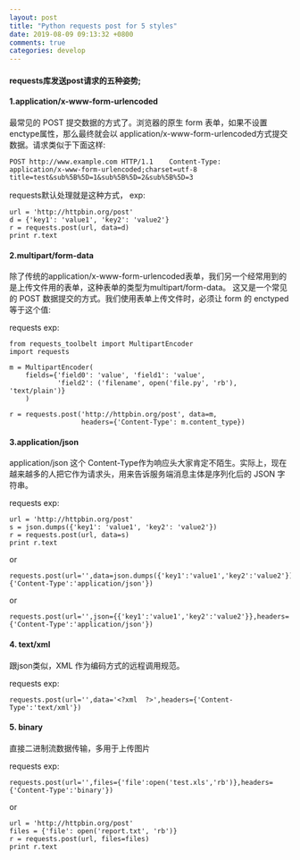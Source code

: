 ```yaml
---
layout: post
title: "Python requests post for 5 styles"
date: 2019-08-09 09:13:32 +0800
comments: true
categories: develop
---
```


#### requests库发送post请求的五种姿势;

<!-- more -->

#### 1.application/x-www-form-urlencoded

最常见的 POST 提交数据的方式了。浏览器的原生 form 表单，如果不设置 enctype属性，那么最终就会以 application/x-www-form-urlencoded方式提交数据。请求类似于下面这样:

```
POST http://www.example.com HTTP/1.1    Content-Type:
application/x-www-form-urlencoded;charset=utf-8
title=test&sub%5B%5D=1&sub%5B%5D=2&sub%5B%5D=3
```

requests默认处理就是这种方式， exp:

```
url = 'http://httpbin.org/post'
d = {'key1': 'value1', 'key2': 'value2'}
r = requests.post(url, data=d)
print r.text
```

#### 2.multipart/form-data

除了传统的application/x-www-form-urlencoded表单，我们另一个经常用到的是上传文件用的表单，这种表单的类型为multipart/form-data。
这又是一个常见的 POST 数据提交的方式。我们使用表单上传文件时，必须让 form 的 enctyped 等于这个值:

requests exp:
```
from requests_toolbelt import MultipartEncoder
import requests

m = MultipartEncoder(
    fields={'field0': 'value', 'field1': 'value',
            'field2': ('filename', open('file.py', 'rb'), 'text/plain')}
    )

r = requests.post('http://httpbin.org/post', data=m,
                  headers={'Content-Type': m.content_type})
```

#### 3.application/json

application/json 这个 Content-Type作为响应头大家肯定不陌生。实际上，现在越来越多的人把它作为请求头，用来告诉服务端消息主体是序列化后的 JSON 字符串。

requests exp:
```
url = 'http://httpbin.org/post'
s = json.dumps({'key1': 'value1', 'key2': 'value2'})
r = requests.post(url, data=s)
print r.text
```

or
```
requests.post(url='',data=json.dumps({'key1':'value1','key2':'value2'}),headers={'Content-Type':'application/json'})
```

or

```
requests.post(url='',json={{'key1':'value1','key2':'value2'}},headers={'Content-Type':'application/json'})
```

#### 4. text/xml
跟json类似，XML 作为编码方式的远程调用规范。

requests exp:
```
requests.post(url='',data='<?xml  ?>',headers={'Content-Type':'text/xml'})
```

#### 5. binary

直接二进制流数据传输，多用于上传图片

requests exp:

```
requests.post(url='',files={'file':open('test.xls','rb')},headers={'Content-Type':'binary'})
```

or

```
url = 'http://httpbin.org/post'
files = {'file': open('report.txt', 'rb')}
r = requests.post(url, files=files)
print r.text
```
